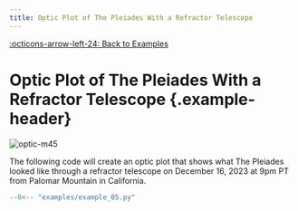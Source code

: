 ```yaml
---
title: Optic Plot of The Pleiades With a Refractor Telescope
---
```

[:octicons-arrow-left-24: Back to Examples](/examples)

# Optic Plot of The Pleiades With a Refractor Telescope {.example-header}

![optic-m45](/images/examples/example_05.png)

The following code will create an optic plot that shows what The Pleiades looked like through a refractor telescope on December 16, 2023 at 9pm PT from Palomar Mountain in California.

```python
--8<-- "examples/example_05.py"
```
